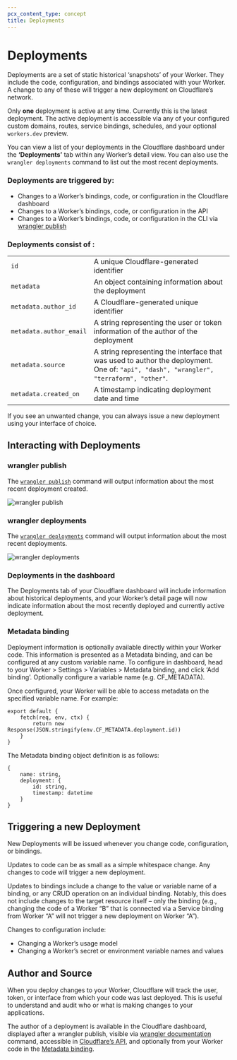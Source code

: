 ```yaml
---
pcx_content_type: concept
title: Deployments
---
```


# Deployments

Deployments are a set of static historical ‘snapshots’ of your Worker. They include the code, configuration, and bindings associated with your Worker. A change to any of these will trigger a new deployment on Cloudflare’s network.

Only **one** deployment is active at any time. Currently this is the latest deployment. The active deployment is accessible via any of your configured custom domains, routes, service bindings, schedules, and your optional `workers.dev` preview.

You can view a list of your deployments in the Cloudflare dashboard under the **‘Deployments’** tab within any Worker’s detail view. You can also use the `wrangler deployments` command to list out the most recent deployments.

### Deployments are triggered by:

* Changes to a Worker’s bindings, code, or configuration in the Cloudflare dashboard
* Changes to a Worker’s bindings, code, or configuration in the API
* Changes to a Worker’s bindings, code, or configuration in the CLI via [wrangler publish](/workers/wrangler/commands#publish)

### Deployments consist of : 

|                  |   |
|------------------|---|
| `id` | A unique Cloudflare-generated identifier |
| `metadata` | An object containing information about the deployment |
| `metadata.author_id`  | A Cloudflare-generated unique identifier |
| `metadata.author_email`  | A string representing the user or token information of the author of the deployment |
| `metadata.source`  | A string representing the interface that was used to author the deployment. One of: `"api", "dash", "wrangler", "terraform", "other"`. |
| `metadata.created_on`  | A timestamp indicating deployment date and time |

If you see an unwanted change, you can always issue a new deployment using your interface of choice.

## Interacting with Deployments

### wrangler publish

The [`wrangler publish`](/workers/wrangler/commands#publish) command will output information about the most recent deployment created.

![wrangler publish](../media/wrangler-publish-output.png)

### wrangler deployments

The [`wrangler deployments`](/workers/wrangler/commands#deployments) command will output information about the most recent deployments.

![wrangler deployments](../media/wrangler-deployments-output.png)

### Deployments in the dashboard

The Deployments tab of your Cloudflare dashboard will include information about historical deployments, and your Worker’s detail page will now indicate information about the most recently deployed and currently active deployment.

### Metadata binding

Deployment information is optionally available directly within your Worker code. This information is presented as a Metadata binding, and can be configured at any custom variable name. To configure in dashboard, head to your Worker > Settings > Variables > Metadata binding, and click ‘Add binding’. Optionally configure a variable name (e.g. CF_METADATA).

Once configured, your Worker will be able to access metadata on the specified variable name. For example:

```
export default {
	fetch(req, env, ctx) {
		return new Response(JSON.stringify(env.CF_METADATA.deployment.id))
	}
}
```

The Metadata binding object definition is as follows:

```
{
	name: string,
	deployment: {
		id: string,
		timestamp: datetime
	}
}
```

## Triggering a new Deployment

New Deployments will be issued whenever you change code, configuration, or bindings.

Updates to code can be as small as a simple whitespace change. Any changes to code will trigger a new deployment.

Updates to bindings include a change to the value or variable name of a binding, or any CRUD operation on an individual binding. Notably, this does not include changes to the target resource itself – only the binding (e.g., changing the code of a Worker “B” that is connected via a Service binding from Worker “A” will not trigger a new deployment on Worker “A”).

Changes to configuration include:

* Changing a Worker’s usage model
* Changing a Worker’s secret or environment variable names and values

## Author and Source

When you deploy changes to your Worker, Cloudflare will track the user, token, or interface from which your code was last deployed. This is useful to understand and audit who or what is making changes to your applications.

The author of a deployment is available in the Cloudflare dashboard, displayed after a wrangler publish, visible via [wrangler documentation](/workers/wrangler/commands#deployments) command, accessible in [Cloudflare’s API](https://api.cloudflare.com/), and optionally from your Worker code in the [Metadata binding](/workers/platform/deployments#metadata-binding).
